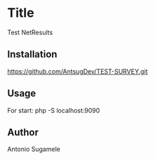 # Title

Test NetResults 

## Installation

https://github.com/AntsugDev/TEST-SURVEY.git

## Usage
For start: php -S localhost:9090


## Author
Antonio Sugamele
